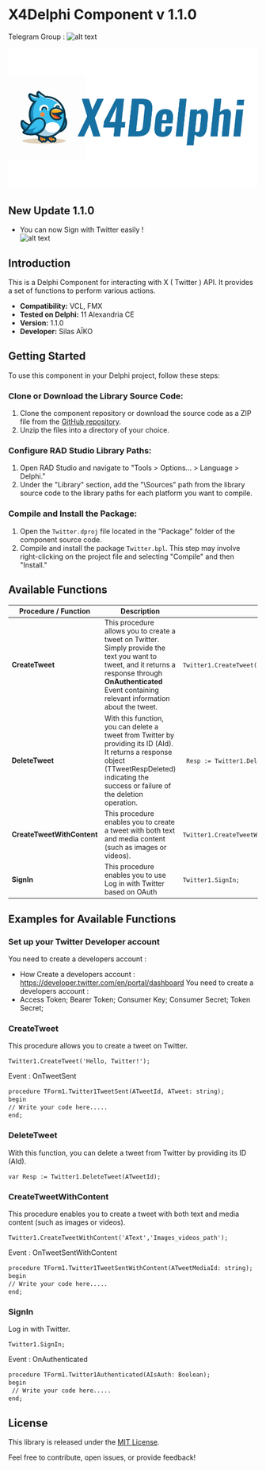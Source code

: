 # X4Delphi Component v 1.1.0


Telegram Group : ![alt text](https://t.me/x4delphi)

![alt text](Assets/logo_01_g.png)

## New Update 1.1.0 
- You can now Sign with Twitter easily !       
![alt text](https://cdn.cms-twdigitalassets.com/content/dam/developer-twitter/auth-docs/sign-in-with-twitter-gray.png.twimg.1920.png)

## Introduction
This is a Delphi Component for interacting with  X ( Twitter ) API. It provides a set of functions to perform various actions.

- **Compatibility:** VCL, FMX
- **Tested on Delphi:** 11 Alexandria CE
- **Version:** 1.1.0 
- **Developer:** Silas AÏKO 

## Getting Started
To use this component in your Delphi project, follow these steps:

### Clone or Download the Library Source Code:

1. Clone the component repository or download the source code as a ZIP file from the [GitHub repository](https://github.com/aso14/Twitter.git).
2. Unzip the files into a directory of your choice.

### Configure RAD Studio Library Paths:

1. Open RAD Studio and navigate to "Tools > Options... > Language > Delphi."
2. Under the "Library" section, add the "\Sources" path from the library source code to the library paths for each platform you want to compile.

### Compile and Install the Package:

1. Open the `Twitter.dproj` file located in the "Package" folder of the component source code.
2. Compile and install the package `Twitter.bpl`. This step may involve right-clicking on the project file and selecting "Compile" and then "Install."

## Available Functions

| Procedure / Function                   | Description                                          | Example Usage
|-----------------------------|------------------------------------------------------|--------------
| **CreateTweet**                   | This procedure allows you to create a tweet on Twitter. Simply provide the text you want to tweet, and it returns a response through **OnAuthenticated** Event containing relevant information about the tweet. | `Twitter1.CreateTweet('Hello, Twitter!');`
| **DeleteTweet**                  | With this function, you can delete a tweet from Twitter by providing its ID (AId). It returns a response object (TTweetRespDeleted) indicating the success or failure of the deletion operation.| ` Resp := Twitter1.DeleteTweet(TweetId);`
| **CreateTweetWithContent**             | This procedure enables you to create a tweet with both text and media content (such as images or videos). | `Twitter1.CreateTweetWithContent('AText','Images_videos_path');`
| **SignIn**             | This procedure enables you to use Log in with Twitter based on OAuth | `Twitter1.SignIn;`

## Examples for Available Functions

### Set up your Twitter Developer account
You need to create a developers account :
- How Create a developers account : https://developer.twitter.com/en/portal/dashboard  You need to create a developers account :
- Access Token; Bearer Token; Consumer Key; Consumer Secret; Token Secret; 

### CreateTweet
This procedure allows you to create a tweet on Twitter.
```delphi
Twitter1.CreateTweet('Hello, Twitter!');
```
Event : OnTweetSent
```delphi
procedure TForm1.Twitter1TweetSent(ATweetId, ATweet: string);
begin
// Write your code here.....
end;
```

### DeleteTweet
With this function, you can delete a tweet from Twitter by providing its ID (AId).
```delphi
var Resp := Twitter1.DeleteTweet(ATweetId);
```

### CreateTweetWithContent
This procedure enables you to create a tweet with both text and media content (such as images or videos).
```delphi
Twitter1.CreateTweetWithContent('AText','Images_videos_path');
```
Event : OnTweetSentWithContent
```delphi
procedure TForm1.Twitter1TweetSentWithContent(ATweetMediaId: string);
begin
// Write your code here.....
end;
```
### SignIn
Log in with Twitter.
```delphi
Twitter1.SignIn;
```
Event : OnAuthenticated
```delphi
procedure TForm1.Twitter1Authenticated(AIsAuth: Boolean);
begin
 // Write your code here.....
end;
```

## License
This library is released under the [MIT License](LICENSE).

Feel free to contribute, open issues, or provide feedback!
